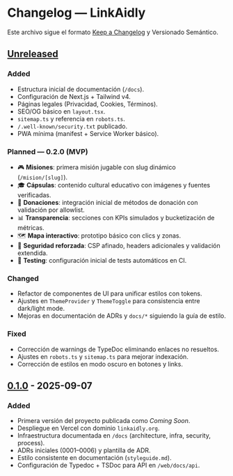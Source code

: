 # Changelog — LinkAidly

Este archivo sigue el formato [Keep a Changelog](https://keepachangelog.com/es-ES/1.0.0/) y Versionado Semántico.

## [Unreleased]
### Added
- Estructura inicial de documentación (`/docs`).
- Configuración de Next.js + Tailwind v4.
- Páginas legales (Privacidad, Cookies, Términos).
- SEO/OG básico en `layout.tsx`.
- `sitemap.ts` y referencia en `robots.ts`.
- `/.well-known/security.txt` publicado.
- PWA mínima (manifest + Service Worker básico).

### Planned — 0.2.0 (MVP)
- 🎮 **Misiones**: primera misión jugable con slug dinámico (`/mision/[slug]`).
- 🎓 **Cápsulas**: contenido cultural educativo con imágenes y fuentes verificadas.
- 💸 **Donaciones**: integración inicial de métodos de donación con validación por allowlist.
- 📊 **Transparencia**: secciones con KPIs simulados y bucketización de métricas.
- 🗺️ **Mapa interactivo**: prototipo básico con clics y zonas.
- 🔐 **Seguridad reforzada**: CSP afinado, headers adicionales y validación extendida.
- 🧪 **Testing**: configuración inicial de tests automáticos en CI.

### Changed
- Refactor de componentes de UI para unificar estilos con tokens.
- Ajustes en `ThemeProvider` y `ThemeToggle` para consistencia entre dark/light mode.
- Mejoras en documentación de ADRs y `docs/*` siguiendo la guía de estilo.

### Fixed
- Corrección de warnings de TypeDoc eliminando enlaces no resueltos.
- Ajustes en `robots.ts` y `sitemap.ts` para mejorar indexación.
- Corrección de estilos en modo oscuro en botones y links.

## [0.1.0] - 2025-09-07
### Added
- Primera versión del proyecto publicada como *Coming Soon*.
- Despliegue en Vercel con dominio `linkaidly.org`.
- Infraestructura documentada en `/docs` (architecture, infra, security, process).
- ADRs iniciales (0001–0006) y plantilla de ADR.
- Estilo consistente en documentación (`styleguide.md`).
- Configuración de Typedoc + TSDoc para API en `/web/docs/api`.

[Unreleased]: https://github.com/LinkAidly/linkaidly/compare/v0.1.0...HEAD
[0.1.0]: https://github.com/LinkAidly/linkaidly/releases/tag/v0.1.0